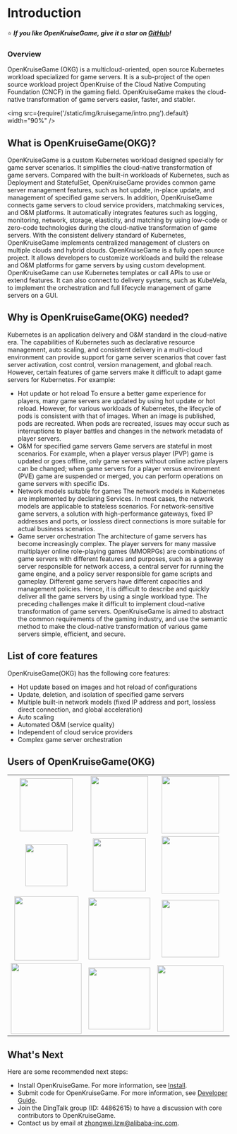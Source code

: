 # Introduction
⭐ ***If you like OpenKruiseGame, give it a star on <a target="_blank" rel="noopener noreferrer" href="https://github.com/openkruise/kruise-game">GitHub</a>!***
### Overview
OpenKruiseGame (OKG) is a multicloud-oriented, open source Kubernetes workload specialized for game servers. It is a sub-project of the open source workload project OpenKruise of the Cloud Native Computing Foundation (CNCF) in the gaming field. OpenKruiseGame makes the cloud-native transformation of game servers easier, faster, and stabler.

<img src={require('/static/img/kruisegame/intro.png').default} width="90%" />

## What is OpenKruiseGame(OKG)?
OpenKruiseGame is a custom Kubernetes workload designed specially for game server scenarios. It simplifies the cloud-native transformation of game servers. Compared with the built-in workloads of Kubernetes, such as Deployment and StatefulSet, OpenKruiseGame provides common game server management features, such as hot update, in-place update, and management of specified game servers.
In addition, OpenKruiseGame connects game servers to cloud service providers, matchmaking services, and O&M platforms. It automatically integrates features such as logging, monitoring, network, storage, elasticity, and matching by using low-code or zero-code technologies during the cloud-native transformation of game servers. With the consistent delivery standard of Kubernetes, OpenKruiseGame implements centralized management of clusters on multiple clouds and hybrid clouds.
OpenKruiseGame is a fully open source project. It allows developers to customize workloads and build the release and O&M platforms for game servers by using custom development. OpenKruiseGame can use Kubernetes templates or call APIs to use or extend features. It can also connect to delivery systems, such as KubeVela, to implement the orchestration and full lifecycle management of game servers on a GUI.

## Why is OpenKruiseGame(OKG) needed?
Kubernetes is an application delivery and O&M standard in the cloud-native era. The capabilities of Kubernetes such as declarative resource management, auto scaling, and consistent delivery in a multi-cloud environment can provide support for game server scenarios that cover fast server activation, cost control, version management, and global reach. However, certain features of game servers make it difficult to adapt game servers for Kubernetes. For example:
* Hot update or hot reload
To ensure a better game experience for players, many game servers are updated by using hot update or hot reload. However, for various workloads of Kubernetes, the lifecycle of pods is consistent with that of images. When an image is published, pods are recreated. When pods are recreated, issues may occur such as interruptions to player battles and changes in the network metadata of player servers.
* O&M for specified game servers
Game servers are stateful in most scenarios. For example, when a player versus player (PVP) game is updated or goes offline, only game servers without online active players can be changed; when game servers for a player versus environment (PVE) game are suspended or merged, you can perform operations on game servers with specific IDs.
* Network models suitable for games
The network models in Kubernetes are implemented by declaring Services. In most cases, the network models are applicable to stateless scenarios. For network-sensitive game servers, a solution with high-performance gateways, fixed IP addresses and ports, or lossless direct connections is more suitable for actual business scenarios.
* Game server orchestration
The architecture of game servers has become increasingly complex. The player servers for many massive multiplayer online role-playing games (MMORPGs) are combinations of game servers with different features and purposes, such as a gateway server responsible for network access, a central server for running the game engine, and a policy server responsible for game scripts and gameplay. Different game servers have different capacities and management policies. Hence, it is difficult to describe and quickly deliver all the game servers by using a single workload type.
The preceding challenges make it difficult to implement cloud-native transformation of game servers. OpenKruiseGame is aimed to abstract the common requirements of the gaming industry, and use the semantic method to make the cloud-native transformation of various game servers simple, efficient, and secure.

## List of core features

OpenKruiseGame(OKG) has the following core features:

* Hot update based on images and hot reload of configurations
* Update, deletion, and isolation of specified game servers
* Multiple built-in network models (fixed IP address and port, lossless direct connection, and global acceleration)
* Auto scaling
* Automated O&M (service quality)
* Independent of cloud service providers
* Complex game server orchestration

## Users of OpenKruiseGame(OKG)

<table>
    <tr style={{"border":0}}>
        <td style={{"border":0}}><center><img src={require('/static/img/kruisegame/lilith-logo.png').default} width="120" /></center></td>
        <td style={{"border":0}}><center><img src={require('/static/img/kruisegame/hypergryph-logo.png').default} width="130" /></center></td>
        <td style={{"border":0}}><center><img src={require('/static/img/kruisegame/bilibili-logo.png').default} width="130" /></center></td>
        <td style={{"border":0}}><center><img src={require('/static/img/kruisegame/shangyou-logo.jpeg').default} width="130" /></center></td>
        <td style={{"border":0}}><center><img src={require('/static/img/kruisegame/xingzhe-logo.png').default} width="125" /></center></td>
    </tr>
    <tr style={{"border":0}}>
    </tr>
    <tr style={{"border":0}}>
        <td style={{"border":0}}><center><img src={require('/static/img/kruisegame/juren-logo.png').default} width="95" /></center></td>
        <td style={{"border":0}}><center><img src={require('/static/img/kruisegame/baibian-logo.png').default} width="120" /></center></td>
        <td style={{"border":0}}><center><img src={require('/static/img/kruisegame/chillyroom-logo.png').default} width="130" /></center></td>
        <td style={{"border":0}}><center><img src={require('/static/img/kruisegame/wuduan-logo.png').default} width="130" /></center></td>
        <td style={{"border":0}}><center><img src={require('/static/img/kruisegame/xingchao-logo.png').default} width="110" /></center></td>
    </tr>
    <tr style={{"border":0}}>
    </tr>
    <tr style={{"border":0}}>
        <td style={{"border":0}}><center><img src={require('/static/img/kruisegame/wanglong-logo.png').default} width="145" /></center></td>
        <td style={{"border":0}}><center><img src={require('/static/img/kruisegame/guanying-logo.png').default} width="140" /></center></td>
        <td style={{"border":0}}><center><img src={require('/static/img/kruisegame/booming-logo.png').default} width="130" /></center></td>
        <td style={{"border":0}}><center><img src={require('/static/img/kruisegame/gsshosting-logo.png').default} width="140" /></center></td>
        <td style={{"border":0}}><center><img src={require('/static/img/kruisegame/yongshi-logo.png').default} width="130" /></center></td>
    </tr>
    <tr style={{"border":0}}>
    </tr>
    <tr style={{"border":0}}>
        <td style={{"border":0}}><center><img src={require('/static/img/kruisegame/yahaha-logo.png').default} width="160" /></center></td>
        <td style={{"border":0}}><center><img src={require('/static/img/kruisegame/yostar-logo.png').default} width="140" /></center></td>
        <td style={{"border":0}}><center><img src={require('/static/img/kruisegame/360-logo.png').default} width="150" /></center></td>
        <td style={{"border":0}}><center><img src={require('/static/img/kruisegame/vma-logo.png').default} width="145" /></center></td>
        <td style={{"border":0}}><center><img src={require('/static/img/kruisegame/bekko-logo.png').default} width="130" /></center></td>
    </tr>
</table>

## What's Next
Here are some recommended next steps:
* Install OpenKruiseGame. For more information, see [Install](./installation.md).
* Submit code for OpenKruiseGame. For more information, see [Developer Guide](./developer-manuals/contribution.md).
* Join the DingTalk group (ID: 44862615) to have a discussion with core contributors to OpenKruiseGame.
* Contact us by email at zhongwei.lzw@alibaba-inc.com.